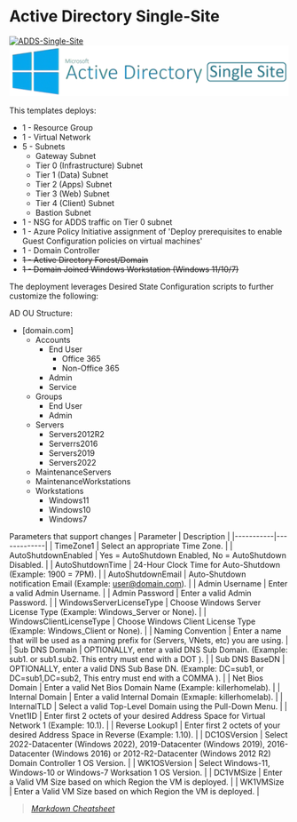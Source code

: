 
# Active Directory Single-Site

[![ADDS-Single-Site](https://github.com/jonsmith79/AzureDevLab/actions/workflows/ADDS-Single-Site.yml/badge.svg)](https://github.com/jonsmith79/AzureDevLab/actions/workflows/ADDS-Single-Site.yml)
![Active Directory Single Site](../xx_Images/ActiveDirectorySingleSite.png "ADDS Single Site")

This templates deploys:

- 1 - Resource Group
- 1 - Virtual Network
- 5 - Subnets
  - Gateway Subnet
  - Tier 0 (Infrastructure) Subnet
  - Tier 1 (Data) Subnet
  - Tier 2 (Apps) Subnet
  - Tier 3 (Web) Subnet
  - Tier 4 (Client) Subnet
  - Bastion Subnet
- 1 - NSG for ADDS traffic on Tier 0 subnet
- 1 - Azure Policy Initiative assignment of 'Deploy prerequisites to enable Guest Configuration policies on virtual machines'
- 1 - Domain Controller
- ~~1 - Active Directory Forest/Domain~~
- ~~1 - Domain Joined Windows Workstation (Windows 11/10/7)~~

The deployment leverages Desired State Configuration scripts to further customize the following:

AD OU Structure:

- [domain.com]
    - Accounts
        * End User
            * Office 365
            * Non-Office 365
        * Admin
        * Service
    - Groups
        * End User
        * Admin
    - Servers
        * Servers2012R2
        * Serverrs2016
        * Servers2019
        * Servers2022
    - MaintenanceServers
    - MaintenanceWorkstations
    - Workstations
        * Windows11
        * Windows10
        * Windows7

Parameters that support changes
| Parameter | Description |
|-----------|-------------|
| TimeZone1 | Select an appropriate Time Zone. |
| AutoShutdownEnabled | Yes = AutoShutdown Enabled, No = AutoShutdown Disabled. |
| AutoShutdownTime | 24-Hour Clock Time for Auto-Shutdown (Example: 1900 = 7PM). |
| AutoShutdownEmail | Auto-Shutdown notification Email (Example:  user@domain.com). |
| Admin Username |  Enter a valid Admin Username. |
| Admin Password | Enter a valid Admin Password. |
| WindowsServerLicenseType | Choose Windows Server License Type (Example:  Windows_Server or None). |
| WindowsClientLicenseType | Choose Windows Client License Type (Example:  Windows_Client or None). |
| Naming Convention | Enter a name that will be used as a naming prefix for (Servers, VNets, etc) you are using. |
| Sub DNS Domain | OPTIONALLY, enter a valid DNS Sub Domain. (Example:  sub1. or sub1.sub2.    This entry must end with a DOT ). |
| Sub DNS BaseDN | OPTIONALLY, enter a valid DNS Sub Base DN. (Example:  DC=sub1, or DC=sub1,DC=sub2,    This entry must end with a COMMA ). |
| Net Bios Domain | Enter a valid Net Bios Domain Name (Example:  killerhomelab). |
| Internal Domain | Enter a valid Internal Domain (Exmaple:  killerhomelab). |
| InternalTLD | Select a valid Top-Level Domain using the Pull-Down Menu. |
| Vnet1ID | Enter first 2 octets of your desired Address Space for Virtual Network 1 (Example:  10.1). |
| Reverse Lookup1 | Enter first 2 octets of your desired Address Space in Reverse (Example:  1.10). |
| DC1OSVersion | Select 2022-Datacenter (Windows 2022), 2019-Datacenter (Windows 2019), 2016-Datacenter (Windows 2016) or 2012-R2-Datacenter (Windows 2012 R2) Domain Controller 1 OS Version. |
| WK1OSVersion | Select Windows-11, Windows-10 or Windows-7 Worksation 1 OS Version. |
| DC1VMSize | Enter a Valid VM Size based on which Region the VM is deployed. |
| WK1VMSize | Enter a Valid VM Size based on which Region the VM is deployed. |

>*[Markdown Cheatsheet](https://www.markdown-cheatsheet.com/)*
